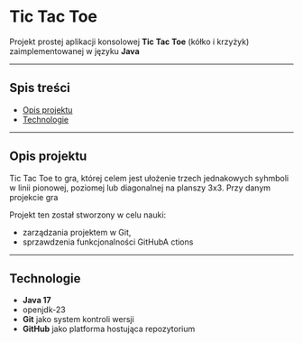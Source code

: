 # Tic Tac Toe 

Projekt prostej aplikacji konsolowej **Tic Tac Toe** (kółko i krzyżyk) zaimplementowanej w języku **Java**

---

## Spis treści
- [Opis projektu](#opis-projektu)
- [Technologie](#technologie)

---

## Opis projektu

Tic Tac Toe to gra, której celem jest ułożenie trzech jednakowych syhmboli w linii pionowej, poziomej lub diagonalnej na planszy 3x3. Przy danym projekcie gra

Projekt ten został stworzony w celu nauki:
- zarządzania projektem w Git,
- sprzawdzenia funkcjonalności GitHubA ctions

---

## Technologie

- **Java 17**
- openjdk-23
- **Git** jako system kontroli wersji
- **GitHub** jako platforma hostująca repozytorium


